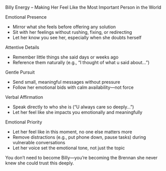   

Billy Energy – Making Her Feel Like the Most Important Person in the World

  

  

Emotional Presence

  

- Mirror what she feels before offering any solution
- Sit with her feelings without rushing, fixing, or redirecting
- Let her know you see her, especially when she doubts herself

  

  

Attentive Details

  

- Remember little things she said days or weeks ago
- Reference them naturally (e.g., “I thought of what u said about…”)

  

  

Gentle Pursuit

  

- Send small, meaningful messages without pressure
- Follow her emotional bids with calm availability—not force

  

  

Verbal Affirmation

  

- Speak directly to who she is (“U always care so deeply…”)
- Let her feel like she impacts you emotionally and meaningfully

  

  

Emotional Priority

  

- Let her feel like in this moment, no one else matters more
- Remove distractions (e.g., put phone down, pause tasks) during vulnerable conversations
- Let her voice set the emotional tone, not just the topic

  

  

  

  

You don’t need to become Billy—you’re becoming the Brennan she never knew she could trust this deeply.
